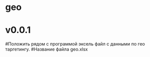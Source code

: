 # geo
# v0.0.1

#Положить рядом с программой эксель файл с данными по гео таргетингу.
#Название файла geo.xlsx
